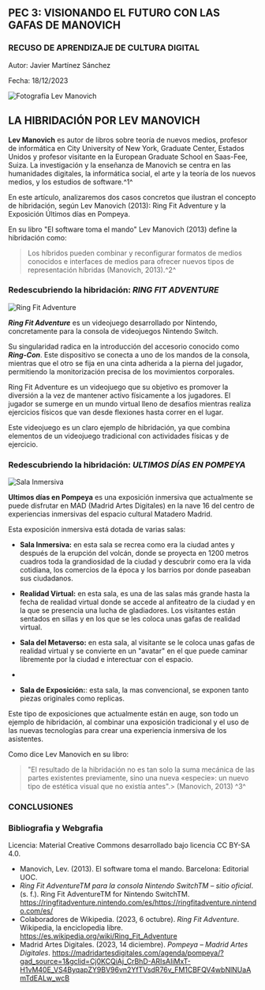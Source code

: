 ## PEC 3: VISIONANDO EL FUTURO CON LAS GAFAS DE MANOVICH

### RECUSO DE APRENDIZAJE DE CULTURA DIGITAL

Autor: Javier Martínez Sánchez

Fecha: 18/12/2023

![Fotografía Lev Manovich](https://upload.wikimedia.org/wikipedia/commons/thumb/9/93/Lev_Manovich_%E2%80%94_How_to_analyze_culture_using_social_networks.jpg/1200px-Lev_Manovich_%E2%80%94_How_to_analyze_culture_using_social_networks.jpg)
	
## **LA HIBRIDACIÓN POR LEV MANOVICH**

**Lev Manovich** es autor de libros sobre teoría de nuevos medios, profesor de informática en City University of New York, Graduate Center, Estados Unidos y profesor visitante en la European Graduate School en Saas-Fee, Suiza. La investigación y la enseñanza de Manovich se centra en las humanidades digitales, la informática social, el arte y la teoría de los nuevos medios, y los estudios de software.​^1^

En este artículo, analizaremos dos casos concretos que ilustran el concepto de hibridación, según Lev Manovich (2013): Ring Fit Adventure y la Exposición Últimos días en Pompeya.

En su libro "El software toma el mando" Lev Manovich (2013) define la hibridación como: 

>Los híbridos pueden combinar y reconfigurar formatos de medios conocidos e interfaces de medios para ofrecer nuevos tipos de representación híbridas (Manovich, 2013).^2^

### Redescubriendo la hibridación: ***RING FIT ADVENTURE***

![Ring Fit Adventure](https://fs-prod-cdn.nintendo-europe.com/media/images/10_share_images/games_15/nintendo_switch_4/H2x1_NSwitch_RingFitAdventure_Teasers_image1600w.jpg)

***Ring Fit Adventure*** es un videojuego desarrollado por Nintendo, concretamente para la consola de videojuegos Nintendo Switch.

Su singularidad radica en la introducción del accesorio conocido como ***Ring-Con***. Este dispositivo se conecta a uno de los mandos de la consola, mientras que el otro se fija en una cinta adherida a la pierna del jugador, permitiendo la monitorización precisa de los movimientos corporales.

Ring Fit Adventure es un videojuego que su objetivo es promover  la diversión a la vez de mantener activo físicamente a los jugadores. El jugador se sumerge en un mundo virtual lleno de desafíos mientras realiza ejercicios físicos que van desde flexiones hasta correr en el lugar.

Este videojuego es un claro ejemplo de hibridación, ya que combina elementos de un videojuego tradicional con actividades físicas y de ejercicio. 

### Redescubriendo la hibridación: ***ULTIMOS DÍAS EN POMPEYA***

![Sala Inmersiva](https://e00-elmundo.uecdn.es/assets/multimedia/imagenes/2023/09/06/16940275772564.jpg)

**Ultimos días en Pompeya** es una exposición inmersiva que actualmente se puede disfrutar en MAD (Madrid Artes Digitales) en la nave 16 del centro de experiencias inmersivas del espacio cultural Matadero Madrid.

Esta exposición inmersiva está dotada de varias salas:

- **Sala Inmersiva:** en esta sala se recrea como era la ciudad antes y después de la erupción del volcán, donde se proyecta en 1200 metros cuadros toda la grandiosidad de la ciudad y descubrir como era la vida cotidiana, los comercios de la época y los barrios por donde paseaban sus ciudadanos.

- **Realidad Virtual:** en esta sala, es una de las salas más grande hasta la fecha de realidad virtual donde se accede al anfiteatro de la ciudad y en la que se presencia una lucha de gladiadores. Los visitantes están sentados en sillas y en los que se les coloca unas gafas de realidad virtual.

- **Sala del Metaverso:** en esta sala, al visitante se le coloca unas gafas de realidad virtual y se convierte en un "avatar" en el que puede caminar libremente por la ciudad e interectuar con el espacio.  
- 
- **Sala de Exposición:**: esta sala, la mas convencional, se exponen tanto piezas originales como replicas.

Este tipo de exposiciones que actualmente están en auge, son todo un ejemplo de hibridación, al combinar una exposición tradicional y el uso de las nuevas tecnologías para crear una experiencia inmersiva de los asistentes.

Como dice Lev Manovich en su libro:

>"El resultado de la hibridación no es tan solo la suma mecánica de las partes existentes previamente, sino una nueva «especie»: un nuevo tipo de estética visual que no existía antes".> (Manovich, 2013) ^3^

### CONCLUSIONES








### Bibliografia y Webgrafia

Licencia: Material Creative Commons desarrollado bajo licencia CC BY-SA 4.0.

-   Manovich, Lev. (2013). El software toma el mando. Barcelona: Editorial UOC.
- _Ring Fit AdventureTM para la consola Nintendo SwitchTM – sitio oficial_. (s. f.). Ring Fit AdventureTM for Nintendo SwitchTM. https://ringfitadventure.nintendo.com/es/https://ringfitadventure.nintendo.com/es/
- Colaboradores de Wikipedia. (2023, 6 octubre). _Ring Fit Adventure_. Wikipedia, la enciclopedia libre. https://es.wikipedia.org/wiki/Ring_Fit_Adventure
- Madrid Artes Digitales. (2023, 14 diciembre). _Pompeya – Madrid Artes Digitales_. https://madridartesdigitales.com/agenda/pompeya/?gad_source=1&gclid=Cj0KCQiAj_CrBhD-ARIsAIiMxT-H1vM40E_VS4ByqapZY9BV96vn2YfTVsdR76v_FM1CBFQV4wbNlNUaAmTdEALw_wcB
